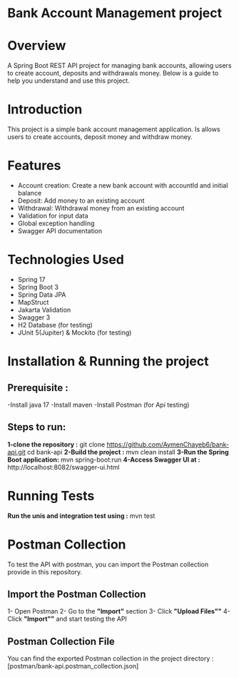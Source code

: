 # Bank Account Management project

# Overview
A Spring Boot REST API project for managing bank accounts, allowing users to create account, deposits and withdrawals money.
Below is a guide to help you understand and use this project.

# Introduction
This project is a simple bank account management application.
Is allows users to create accounts, deposit money and withdraw money.

# Features 
- Account creation: Create a new bank account with accountId and initial balance
- Deposit: Add money to an existing account
- Withdrawal: Withdrawal money from an existing account
- Validation for input data
- Global exception handling
- Swagger API documentation

# Technologies Used
- Spring 17
- Spring Boot 3
- Spring Data JPA
- MapStruct
- Jakarta Validation
- Swagger 3
- H2 Database (for testing)
- JUnit 5(Jupiter) & Mockito (for testing)

# Installation & Running the project
## Prerequisite :
-Install java 17
-Install maven
-Install Postman (for Api testing)
## Steps to run:
**1-clone the repository :**
git clone https://github.com/AymenChayeb6/bank-api.git
cd bank-api
**2-Build the project :** 
mvn clean install
**3-Run the Spring Boot application:**
mvn spring-boot:run
**4-Access Swagger UI at :**
http://localhost:8082/swagger-ui.html


# Running Tests
**Run the unis and integration test using :**
mvn test

# Postman Collection
To test the API with postman, you can import the Postman collection provide in this repository.
## Import the Postman Collection
1- Open Postman
2- Go to the **"Import"** section
3- Click **"Upload Files""**
4- Click **"Import""** and start testing the API
## Postman Collection File
You can find the exported Postman collection in the project directory :
[postman/bank-api.postman_collection.json]

